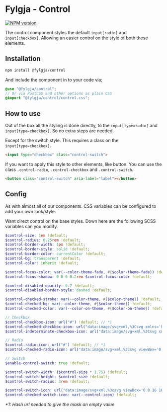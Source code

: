 # Fylgja - Control

[![NPM version](https://img.shields.io/npm/v/@fylgja/control.svg)](https://www.npmjs.org/package/@fylgja/control)

The control component styles the default `input[radio]` and `input[checkbox]`.
Allowing an easier control on the style of both these elements.

## Installation

```bash
npm install @fylgja/control
```

And include the component in to your code via;

```scss
@use "@fylgja/control";
// Or via PostCSS and other options as plain CSS
@import "@fylgja/control/control.css";
```

## How to use

Out of the box all the styling is done directly,
to the `input[type=radio]` and `input[type=checkbox]`.
So no extra steps are needed.

Except for the switch style.
This requires a class on the `input[type=checkbox]`.

```html
<input type="checkbox" class="control-switch">
```

If you want to apply this style to other elements, like button.
You can use the class `.control-radio`, `.control-checkbox` and `.control-switch`.

```html
<button class="control-switch" aria-label="label"></button>
```

## Config

As with almost all of our components.
CSS variables can be configured to add your own look/style.

Want direct control on the base styles.
Down here are the following SCSS variables can you modify.

```scss
$control-size: 1em !default;
$control-radius: 0.25rem !default;
$control-border-width: 1px !default;
$control-border-style: solid !default;
$control-border-color: currentColor !default;
$control-bg: transparent !default;
$control-color: inherit !default;

$control-focus-color: var(--color-theme-fade, #{$color-theme-fade}) !default;
$control-focus-shadow: 0 0 0 0.2rem $control-focus-color !default;

$control-disabled-opacity: 0.7 !default;
$control-disabled-border-style: dashed !default;

$control-checked-stroke: var(--color-theme, #{$color-theme}) !default;
$control-checked-bg: var(--color-theme, #{$color-theme}) !default;
$control-checked-color: var(--color-on-theme, #{$color-on-theme}) !default;

// Checkbox
$control-checkbox-icon: url("#") !default; // *1
$control-checked-checkbox-icon: url("data:image/svg+xml,%3Csvg xmlns='http://www.w3.org/2000/svg' viewBox='0 0 24 24' fill='none' stroke='white' stroke-width='3'%3E%3Cpath d='M20 6L9 17l-5-5'/%3E%3C/svg%3E") !default;
$control-indeterminate-checkbox-icon: url("data:image/svg+xml,%3Csvg xmlns='http://www.w3.org/2000/svg' viewBox='0 0 24 24' fill='none' stroke='white' stroke-width='3'%3E%3Cpath d='M5 12h14'/%3E%3C/svg%3E") !default;

// Radio
$control-radio-icon: url("#") !default; // *1
$control-checked-radio-icon: url("data:image/svg+xml,%3csvg viewBox='0 0 16 16' fill='white' xmlns='http://www.w3.org/2000/svg'%3e%3ccircle cx='8' cy='8' r='4'/%3e%3c/svg%3e") !default;

// Switch
$enable-control-switch: true !default;

$control-switch-width: ($control-size * 1.75) !default;
$control-switch-height: $control-size !default;
$control-switch-radius: 3rem !default;

$control-switch-icon: url("data:image/svg+xml,%3csvg viewBox='0 0 16 16' fill='white' xmlns='http://www.w3.org/2000/svg'%3e%3ccircle cx='8' cy='8' r='5'/%3e%3c/svg%3e") !default;
$control-checked-switch-icon: var(--control-icon) !default;
```

_*1: Hash url needed to give the mask an empty value_
